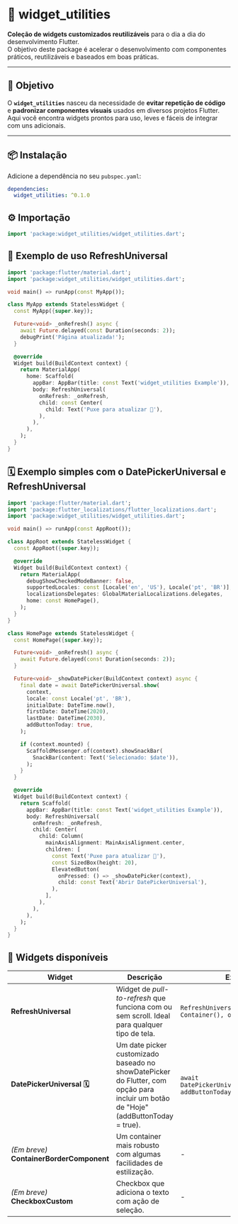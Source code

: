 # 🧩 widget_utilities

**Coleção de widgets customizados reutilizáveis** para o dia a dia do desenvolvimento Flutter.  
O objetivo deste package é acelerar o desenvolvimento com componentes práticos, reutilizáveis e baseados em boas práticas.

---

## 🚀 Objetivo

O **`widget_utilities`** nasceu da necessidade de **evitar repetição de código** e **padronizar componentes visuais** usados em diversos projetos Flutter.  
Aqui você encontra widgets prontos para uso, leves e fáceis de integrar com uns adicionais.  

---

## 📦 Instalação

Adicione a dependência no seu `pubspec.yaml`:
```yaml
dependencies:
  widget_utilities: ^0.1.0
```

## ⚙️ Importação

```dart
import 'package:widget_utilities/widget_utilities.dart';

```

## 🔄 Exemplo de uso RefreshUniversal


```dart
import 'package:flutter/material.dart';
import 'package:widget_utilities/widget_utilities.dart';

void main() => runApp(const MyApp());

class MyApp extends StatelessWidget {
  const MyApp({super.key});

  Future<void> _onRefresh() async {
    await Future.delayed(const Duration(seconds: 2));
    debugPrint('Página atualizada!');
  }

  @override
  Widget build(BuildContext context) {
    return MaterialApp(
      home: Scaffold(
        appBar: AppBar(title: const Text('widget_utilities Example')),
        body: RefreshUniversal(
          onRefresh: _onRefresh,
          child: const Center(
            child: Text('Puxe para atualizar 🚀'),
          ),
        ),
      ),
    );
  }
}
```

## 🗓️ Exemplo simples com o DatePickerUniversal e RefreshUniversal


```dart
import 'package:flutter/material.dart';
import 'package:flutter_localizations/flutter_localizations.dart';
import 'package:widget_utilities/widget_utilities.dart';

void main() => runApp(const AppRoot());

class AppRoot extends StatelessWidget {
  const AppRoot({super.key});

  @override
  Widget build(BuildContext context) {
    return MaterialApp(
      debugShowCheckedModeBanner: false,
      supportedLocales: const [Locale('en', 'US'), Locale('pt', 'BR')],
      localizationsDelegates: GlobalMaterialLocalizations.delegates,
      home: const HomePage(),
    );
  }
}

class HomePage extends StatelessWidget {
  const HomePage({super.key});

  Future<void> _onRefresh() async {
    await Future.delayed(const Duration(seconds: 2));
  }

  Future<void> _showDatePicker(BuildContext context) async {
    final date = await DatePickerUniversal.show(
      context,
      locale: const Locale('pt', 'BR'),
      initialDate: DateTime.now(),
      firstDate: DateTime(2020),
      lastDate: DateTime(2030),
      addButtonToday: true,
    );

    if (context.mounted) {
      ScaffoldMessenger.of(context).showSnackBar(
        SnackBar(content: Text('Selecionado: $date')),
      );
    }
  }

  @override
  Widget build(BuildContext context) {
    return Scaffold(
      appBar: AppBar(title: const Text('widget_utilities Example')),
      body: RefreshUniversal(
        onRefresh: _onRefresh,
        child: Center(
          child: Column(
            mainAxisAlignment: MainAxisAlignment.center,
            children: [
              const Text('Puxe para atualizar 🚀'),
              const SizedBox(height: 20),
              ElevatedButton(
                onPressed: () => _showDatePicker(context),
                child: const Text('Abrir DatePickerUniversal'),
              ),
            ],
          ),
        ),
      ),
    );
  }
}

```



## 🧱 Widgets disponíveis

| Widget | Descrição | Exemplo |
|--------|------------|----------|
| **RefreshUniversal** | Widget de *pull-to-refresh* que funciona com ou sem scroll. Ideal para qualquer tipo de tela. | `RefreshUniversal(child: Container(), onRefresh: ...)` |
| **DatePickerUniversal 🗓️** |Um date picker customizado baseado no showDatePicker do Flutter, com opção para incluir um botão de "Hoje" (addButtonToday = true). | `await DatePickerUniversal.show(context, addButtonToday: true)` |
| *(Em breve)* **ContainerBorderComponent** | Um container mais robusto com algumas facilidades de estilização. | - |
| *(Em breve)* **CheckboxCustom** | Checkbox que adiciona o texto com ação de seleção. | - |

